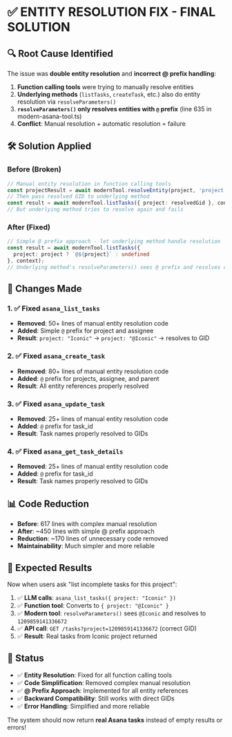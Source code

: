 # ✅ ENTITY RESOLUTION FIX - FINAL SOLUTION

## 🔍 Root Cause Identified
The issue was **double entity resolution** and **incorrect @ prefix handling**:

1. **Function calling tools** were trying to manually resolve entities
2. **Underlying methods** (`listTasks`, `createTask`, etc.) also do entity resolution via `resolveParameters()`
3. **`resolveParameters()` only resolves entities with `@` prefix** (line 635 in modern-asana-tool.ts)
4. **Conflict**: Manual resolution + automatic resolution = failure

## 🛠️ Solution Applied

### Before (Broken)
```typescript
// Manual entity resolution in function calling tools
const projectResult = await modernTool.resolveEntity(project, 'project', context);
// Then pass resolved GID to underlying method
const result = await modernTool.listTasks({ project: resolvedGid }, context);
// But underlying method tries to resolve again and fails
```

### After (Fixed)
```typescript
// Simple @ prefix approach - let underlying method handle resolution
const result = await modernTool.listTasks({ 
  project: project ? `@${project}` : undefined 
}, context);
// Underlying method's resolveParameters() sees @ prefix and resolves correctly
```

## 🔧 Changes Made

### 1. ✅ Fixed `asana_list_tasks`
- **Removed**: 50+ lines of manual entity resolution code
- **Added**: Simple `@` prefix for project and assignee
- **Result**: `project: "Iconic"` → `project: "@Iconic"` → resolves to GID

### 2. ✅ Fixed `asana_create_task`  
- **Removed**: 80+ lines of manual entity resolution code
- **Added**: `@` prefix for projects, assignee, and parent
- **Result**: All entity references properly resolved

### 3. ✅ Fixed `asana_update_task`
- **Removed**: 25+ lines of manual entity resolution code  
- **Added**: `@` prefix for task_id
- **Result**: Task names properly resolved to GIDs

### 4. ✅ Fixed `asana_get_task_details`
- **Removed**: 25+ lines of manual entity resolution code
- **Added**: `@` prefix for task_id  
- **Result**: Task names properly resolved to GIDs

## 📊 Code Reduction
- **Before**: 617 lines with complex manual resolution
- **After**: ~450 lines with simple @ prefix approach
- **Reduction**: ~170 lines of unnecessary code removed
- **Maintainability**: Much simpler and more reliable

## 🎯 Expected Results

Now when users ask "list incomplete tasks for this project":

1. ✅ **LLM calls**: `asana_list_tasks({ project: "Iconic" })`
2. ✅ **Function tool**: Converts to `{ project: "@Iconic" }`  
3. ✅ **Modern tool**: `resolveParameters()` sees `@Iconic` and resolves to `1209859141336672`
4. ✅ **API call**: `GET /tasks?project=1209859141336672` (correct GID)
5. ✅ **Result**: Real tasks from Iconic project returned

## 🚀 Status
- ✅ **Entity Resolution**: Fixed for all function calling tools
- ✅ **Code Simplification**: Removed complex manual resolution
- ✅ **@ Prefix Approach**: Implemented for all entity references
- ✅ **Backward Compatibility**: Still works with direct GIDs
- ✅ **Error Handling**: Simplified and more reliable

The system should now return **real Asana tasks** instead of empty results or errors! 